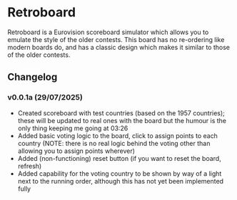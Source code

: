 # Retroboard

Retroboard is a Eurovision scoreboard simulator which allows you to emulate the style of the older contests. This board has no re-ordering like modern boards do, and has a classic design which makes it similar to those of the older contests.

## Changelog

### v0.0.1a (29/07/2025)

- Created scoreboard with test countries (based on the 1957 countries); these will be updated to real ones with the board but the humour is the only thing keeping me going at 03:26
- Added basic voting logic to the board, click to assign points to each country (NOTE: there is no real logic behind the voting other than allowing you to assign points wherever)
- Added (non-functioning) reset button (if you want to reset the board, refresh)
- Added capability for the voting country to be shown by way of a light next to the running order, although this has not yet been implemented fully
